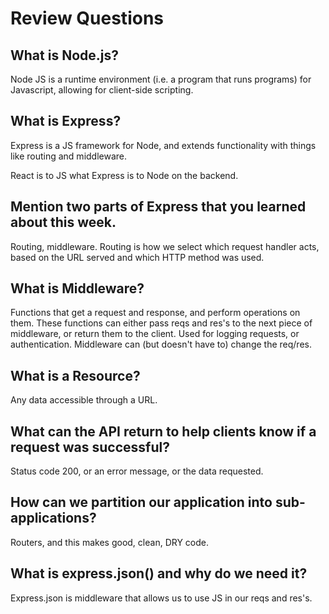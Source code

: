 # Review Questions

## What is Node.js?

Node JS is a runtime environment (i.e. a program that runs programs) for Javascript, allowing for client-side scripting. 

## What is Express?

Express is a JS framework for Node, and extends functionality with things like routing and middleware.

React is to JS what Express is to Node on the backend.

## Mention two parts of Express that you learned about this week.

Routing, middleware. Routing is how we select which request handler acts, based on the URL served and which HTTP method was used.

## What is Middleware?

Functions that get a request and response, and perform operations on them. These functions can either pass reqs and res's to the next piece of middleware, or return them to the client. Used for logging requests, or authentication. Middleware can (but doesn't have to) change the req/res.

## What is a Resource?

Any data accessible through a URL.

## What can the API return to help clients know if a request was successful?

Status code 200, or an error message, or the data requested.

## How can we partition our application into sub-applications?

Routers, and this makes good, clean, DRY code.

## What is express.json() and why do we need it?

Express.json is middleware that allows us to use JS in our reqs and res's.